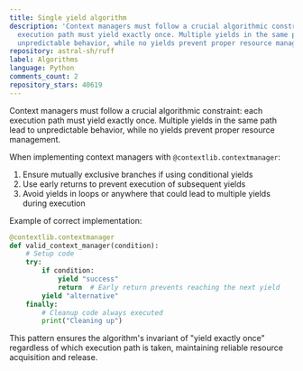 ```yaml
---
title: Single yield algorithm
description: 'Context managers must follow a crucial algorithmic constraint: each
  execution path must yield exactly once. Multiple yields in the same path lead to
  unpredictable behavior, while no yields prevent proper resource management.'
repository: astral-sh/ruff
label: Algorithms
language: Python
comments_count: 2
repository_stars: 40619
---
```


Context managers must follow a crucial algorithmic constraint: each execution path must yield exactly once. Multiple yields in the same path lead to unpredictable behavior, while no yields prevent proper resource management.

When implementing context managers with `@contextlib.contextmanager`:

1. Ensure mutually exclusive branches if using conditional yields
2. Use early returns to prevent execution of subsequent yields
3. Avoid yields in loops or anywhere that could lead to multiple yields during execution

Example of correct implementation:
```python
@contextlib.contextmanager
def valid_context_manager(condition):
    # Setup code
    try:
        if condition:
            yield "success"
            return  # Early return prevents reaching the next yield
        yield "alternative"
    finally:
        # Cleanup code always executed
        print("Cleaning up")
```

This pattern ensures the algorithm's invariant of "yield exactly once" regardless of which execution path is taken, maintaining reliable resource acquisition and release.